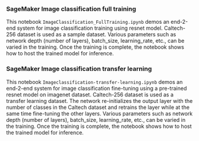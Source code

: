 ### SageMaker Image classification full training
This notebook `ImageClassification_FullTraining.ipynb` demos an end-2-end system for image classification training using resnet model. Caltech-256 dataset is used as a sample dataset. Various parameters such as network depth (number of layers), batch_size, learning_rate, etc., can be varied in the training. Once the training is complete, the notebook shows how to host the trained model for inference.

### SageMaker Image classification transfer learning
This notebook `Imageclassification-transfer-learning.ipynb` demos an end-2-end system for image classification fine-tuning using a pre-trained resnet model on imagenet dataset. Caltech-256 dataset is used as a transfer learning dataset. The network re-initializes the output layer with the number of classes in the Caltech dataset and retrains the layer while at the same time fine-tuning the other layers. Various parameters such as network depth (number of layers), batch_size, learning_rate, etc., can be varied in the training. Once the training is complete, the notebook shows how to host the trained model for inference.
